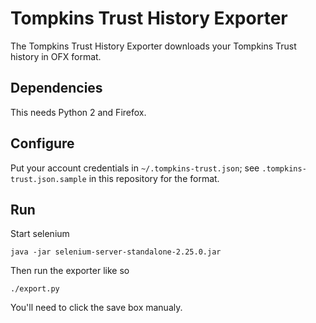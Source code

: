 Tompkins Trust History Exporter
============
The  Tompkins Trust History Exporter downloads your Tompkins Trust history in
OFX format.

## Dependencies

This needs Python 2 and Firefox.

## Configure

Put your account credentials in `~/.tompkins-trust.json`; see
`.tompkins-trust.json.sample` in this repository for the format.

## Run

Start selenium

    java -jar selenium-server-standalone-2.25.0.jar

Then run the exporter like so

    ./export.py

You'll need to click the save box manualy.
